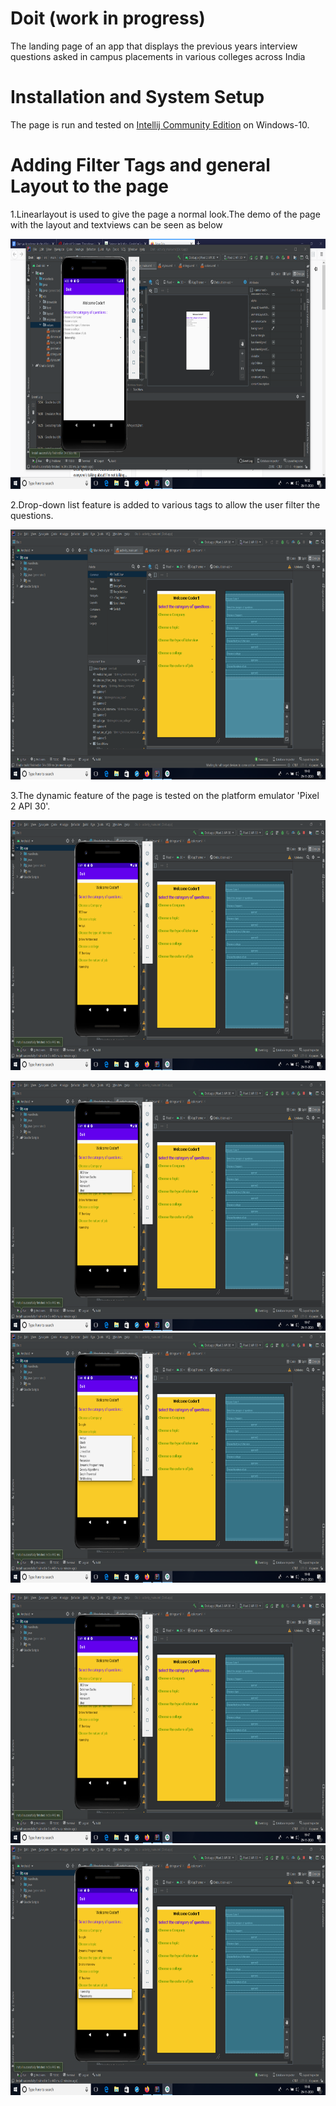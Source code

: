 # Doit (work in progress)
The landing page of an app that displays the previous years interview questions asked in campus placements in various colleges across India

# Installation and System Setup
The page is run and tested on [Intellij Community Edition](https://www.jetbrains.com/help/idea/installation-guide.html) on Windows-10.

# Adding Filter Tags and general Layout to the page
1.Linearlayout is used to give the page a normal look.The demo of the page with the layout and textviews can be seen as below

<img src="https://github.com/rsrkpatwari1234/Doit_app/blob/main/images/layout.png" width="700" height="400">

2.Drop-down list feature is added to various tags to allow the user filter the questions.

<img src="https://github.com/rsrkpatwari1234/Doit_app/blob/main/images/ui_design.png" width="700" height="400">

3.The dynamic feature of the page is tested on the platform emulator 'Pixel 2 API 30'.

<img src="https://github.com/rsrkpatwari1234/Doit_app/blob/main/images/emulation_default.png" width="700" height="400">
<p float="left">
<img src="https://github.com/rsrkpatwari1234/Doit_app/blob/main/images/emulation_company.png" width="600" height="400">
<img src="https://github.com/rsrkpatwari1234/Doit_app/blob/main/images/emulation_topic.png" width="600" height="400">
</p>
<p float="left">
<img src="https://github.com/rsrkpatwari1234/Doit_app/blob/main/images/emulation_company.png" width="600" height="400">
<img src="https://github.com/rsrkpatwari1234/Doit_app/blob/main/images/emulation_job.png" width="600" height="400">
</p>

